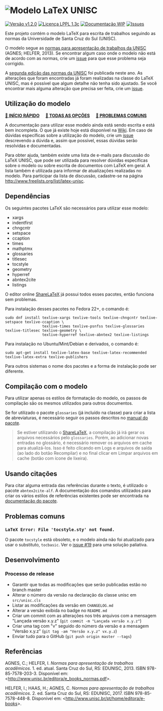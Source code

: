 # ![Modelo LaTeX UNISC](images/LaTeX_UNISC_logo.png)

[![Versão v1.2.0](https://img.shields.io/badge/Vers%C3%A3o-v1.2.0-brightgreen.svg)](CHANGELOG.md)
[![Licença LPPL 1.3c](https://img.shields.io/badge/Licen%C3%A7a-LPPL_1.3c-blue.svg)](LICENSE)
[![Documentação WIP](https://img.shields.io/badge/Docs-WIP-red.svg)](https://github.com/eduardoweiland/latex-unisc/wiki)
[![Issues](https://img.shields.io/github/issues/eduardoweiland/latex-unisc.svg)](https://github.com/eduardoweiland/latex-unisc/issues)

Este projeto contém o modelo LaTeX para escrita de trabalhos seguindo as normas da Universidade de Santa Cruz do Sul (UNISC).

O modelo segue as [normas para apresentação de trabalhos da UNISC][Normas UNISC 2013] (AGNES; HELFER, 2013). Se encontrar algum caso onde o modelo não está de acordo com as normas, crie um [issue](https://github.com/eduardoweiland/latex-unisc/issues/new) para que esse problema seja corrigido.

A [segunda edição das normas da UNISC][Normas UNISC 2017] foi publicada neste ano. As alterações que foram encontradas já foram realizadas na classe do LaTeX UNISC, mas é possível que algum detalhe não tenha sido ajustado. Se você encontrar mais alguma alteração que precisa ser feita, crie um [issue](https://github.com/eduardoweiland/latex-unisc/issues/new).

## Utilização do modelo

**[:rocket: INÍCIO RÁPIDO](https://github.com/eduardoweiland/latex-unisc/wiki#instala%C3%A7%C3%A3o)**
&nbsp;&nbsp;&nbsp;
**[:book: TODAS AS OPÇÕES](https://github.com/eduardoweiland/latex-unisc/wiki/Op%C3%A7%C3%B5es-da-classe)**
&nbsp;&nbsp;&nbsp;
**[:bug: PROBLEMAS COMUNS](#problemas-comuns)**

A documentação para utilizar esse modelo ainda está sendo escrita e está bem incompleta. O que já existe hoje está disponível na [Wiki](https://github.com/eduardoweiland/latex-unisc/wiki). Em caso de dúvidas específicas sobre a utilização do modelo, crie um [issue](https://github.com/eduardoweiland/latex-unisc/issues/new) descrevendo a dúvida e, assim que possível, essas dúvidas serão resolvidas e documentadas.

Para obter ajuda, também existe uma lista de e-mails para discussão do LaTeX UNISC, que pode ser utilizada para resolver dúvidas específicas sobre o modelo ou sobre escrita de documentos com LaTeX em geral. A lista também é utilizada para informar de atualizações realizadas no modelo. Para participar da lista de discussão, cadastre-se na página <http://www.freelists.org/list/latex-unisc>.

## Dependências

Os seguintes pacotes LaTeX são necessários para utilizar esse modelo:

* xargs
* indentfirst
* chngcntr
* setspace
* ccaption
* times
* mathptmx
* glossaries
* titlesec
* tocstyle
* geometry
* hyperref
* abntex2cite
* listings

O editor online [ShareLaTeX][] já possui todos esses pacotes, então funciona sem problemas.

Para instalação desses pacotes no Fedora 22+, o comando é:

    sudo dnf install texlive-xargs texlive-tools texlive-chngcntr texlive-setspace texlive-ccaption \
                     texlive-times texlive-psnfss texlive-glossaries texlive-titlesec texlive-geometry \
                     texlive-hyperref texlive-abntex2 texlive-listings

Para instalação no Ubuntu/Mint/Debian e derivados, o comando é:

    sudo apt-get install texlive-latex-base texlive-latex-recommended texlive-latex-extra texlive-publishers

Para outros sistemas o nome dos pacotes e a forma de instalação pode ser diferente.

## Compilação com o modelo

Para utilizar apenas os estilos de formatação do modelo, os passos de compilação são os mesmos utilizados para outros documentos.

Se for utilizado o pacote `glossaries` (já incluído na classe) para criar a lista de abreviaturas, é necessário seguir os passos descritos no [manual do pacote][manual-glossaries].

> Se estiver utilizando o [ShareLaTeX][], a compilação já irá gerar os arquivos necessários pelo `glossaries`. Porém, ao adicionar novas entradas no glossário, é necessário remover os arquivos em cache para atualizá-los. Isso é feito clicando em Logs e arquivos de saída (ao lado do botão Recompilar) e no final clicar em Limpar arquivos em cache (botão com ícone de lixeira).

## Usando citações

Para citar alguma entrada das referências durante o texto, é utilizado o pacote `abntex2cite-alf`. A documentação dos comandos utilizados para criar os vários estilos de referências existentes pode ser encontrada na [documentação do pacote][abnTeX2cite].

## Problemas comuns

### `LaTeX Error: File 'tocstyle.sty' not found.`

O pacote `tocstyle` está obsoleto, e o modelo ainda não foi atualizado para usar o substituto, `tocbasic`. Ver o [issue #19](https://github.com/eduardoweiland/latex-unisc/issues/19#issuecomment-950043826) para uma solução paliativa.

## Desenvolvimento

### Processo de release

* Garantir que todas as modificações que serão publicadas estão no branch master
* Alterar o número da versão na declaração da classe unisc em `src/unisc.cls`
* Listar as modificações da versão em `CHANGELOG.md`
* Alterar a versão exibida no badge no `README.md`
* Criar um commit com as alterações nos três arquivos com a mensagem "Lançada versão x.y.z" (`git commit -m "Lançada versão x.y.z"`)
* Criar uma tag com "v" seguido do número da versão e a mensagem "Versão x.y.z" (`git tag -am "Versão x.y.z" vx.y.z`)
* Enviar tudo para o GitHub (`git push origin master --tags`)

## Referências

AGNES, C.; HELFER, I. _Normas para apresentação de trabalhos acadêmicos_. 1. ed. atual. Santa Cruz do Sul, RS: EDUNISC, 2013. ISBN 978-85-7578-203-3. Disponível em: <<http://www.unisc.br/editora/e_books_normas.pdf>>.

HELFER, I.; HAAS, H.; AGNES, C. _Normas para apresentação de trabalhos acadêmicos_. 2. ed. Santa Cruz do Sul, RS: EDUNISC, 2017. ISBN 978-85-7578-448-8. Disponível em: <<http://www.unisc.br/pt/home/editora/e-books>>.


[ShareLaTeX]: https://pt.sharelatex.com "ShareLaTeX - Online LaTeX Editor"
[Normas UNISC 2013]: http://www.unisc.br/editora/e_books_normas.pdf "Normas para apresentação de trabalhos acadêmicos - 1ª edição"
[Normas UNISC 2017]: http://unisc.br/images/upload/com_editora_livro/EbookNormas2017.pdf "Normas para apresentação de trabalhos acadêmicos - 2ª edição"
[manual-glossaries]: http://mirrors.ctan.org/macros/latex/contrib/glossaries/glossaries-user.pdf "User Manual for glossaries"
[abnTeX2cite]: http://repositorios.cpai.unb.br/ctan/macros/latex/contrib/abntex2/doc/abntex2cite-alf.pdf

